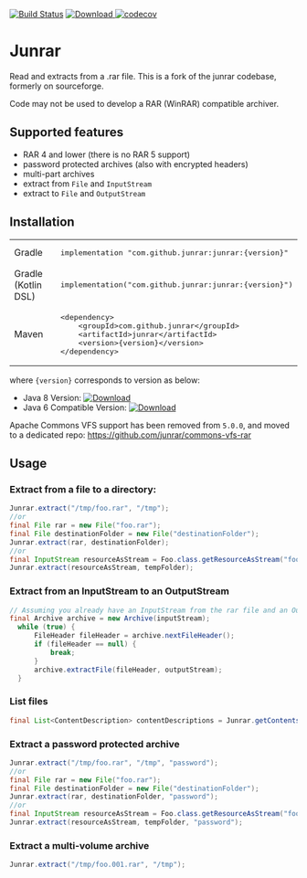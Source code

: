 [![Build Status](https://github.com/junrar/junrar/workflows/CI/badge.svg?branch=master)](https://github.com/junrar/junrar/actions?query=workflow%3ACI+branch%3Amaster)
[![Download](https://api.bintray.com/packages/bintray/jcenter/com.github.junrar%3Ajunrar/images/download.svg) ](https://bintray.com/bintray/jcenter/com.github.junrar%3Ajunrar/_latestVersion)
[![codecov](https://codecov.io/gh/junrar/junrar/branch/master/graph/badge.svg)](https://codecov.io/gh/junrar/junrar)

# Junrar

Read and extracts from a .rar file. This is a fork of the junrar codebase, formerly on sourceforge.

Code may not be used to develop a RAR (WinRAR) compatible archiver.

## Supported features

- RAR 4 and lower (there is no RAR 5 support)
- password protected archives (also with encrypted headers)
- multi-part archives
- extract from `File` and `InputStream`
- extract to `File` and `OutputStream`

## Installation

<table>
<tr>
    <td>Gradle</td>
    <td>
        <pre>implementation "com.github.junrar:junrar:{version}"</pre>
    </td>
</tr>
<tr>
    <td>Gradle (Kotlin DSL)</td>
    <td>
        <pre>implementation("com.github.junrar:junrar:{version}")</pre>
        </td>
</tr>
<tr>
    <td>Maven</td>
    <td>
        <pre>&lt;dependency&gt;
    &lt;groupId&gt;com.github.junrar&lt;/groupId&gt;
    &lt;artifactId&gt;junrar&lt;/artifactId&gt;
    &lt;version&gt;{version}&lt;/version&gt;
&lt;/dependency&gt;</pre>
    </td>
</tr>
</table>

where `{version}` corresponds to version as below:

- Java 8 Version: [![Download](https://api.bintray.com/packages/bintray/jcenter/com.github.junrar%3Ajunrar/images/download.svg) ](https://bintray.com/bintray/jcenter/com.github.junrar%3Ajunrar/_latestVersion)
- Java 6 Compatible Version: [![Download](https://api.bintray.com/packages/bintray/jcenter/com.github.junrar%3Ajunrar/images/download.svg?version=4.0.0) ](https://bintray.com/bintray/jcenter/com.github.junrar%3Ajunrar/4.0.0/link)

Apache Commons VFS support has been removed from `5.0.0`, and moved to a dedicated repo: https://github.com/junrar/commons-vfs-rar

## Usage

### Extract from a file to a directory:
```java
Junrar.extract("/tmp/foo.rar", "/tmp");
//or
final File rar = new File("foo.rar");  
final File destinationFolder = new File("destinationFolder");
Junrar.extract(rar, destinationFolder);    
//or
final InputStream resourceAsStream = Foo.class.getResourceAsStream("foo.rar");//only for a single rar file
Junrar.extract(resourceAsStream, tempFolder);
```

### Extract from an InputStream to an OutputStream 
```java
// Assuming you already have an InputStream from the rar file and an OutputStream for writing to
final Archive archive = new Archive(inputStream);
  while (true) {
      FileHeader fileHeader = archive.nextFileHeader();
      if (fileHeader == null) {
          break;
      }
      archive.extractFile(fileHeader, outputStream); 
  }
```

### List files
```java
final List<ContentDescription> contentDescriptions = Junrar.getContentsDescription(testDocuments);    
```

### Extract a password protected archive
```java
Junrar.extract("/tmp/foo.rar", "/tmp", "password");
//or
final File rar = new File("foo.rar");  
final File destinationFolder = new File("destinationFolder");
Junrar.extract(rar, destinationFolder, "password");    
//or
final InputStream resourceAsStream = Foo.class.getResourceAsStream("foo.rar");//only for a single rar file
Junrar.extract(resourceAsStream, tempFolder, "password");
```

### Extract a multi-volume archive
```java
Junrar.extract("/tmp/foo.001.rar", "/tmp");
```
